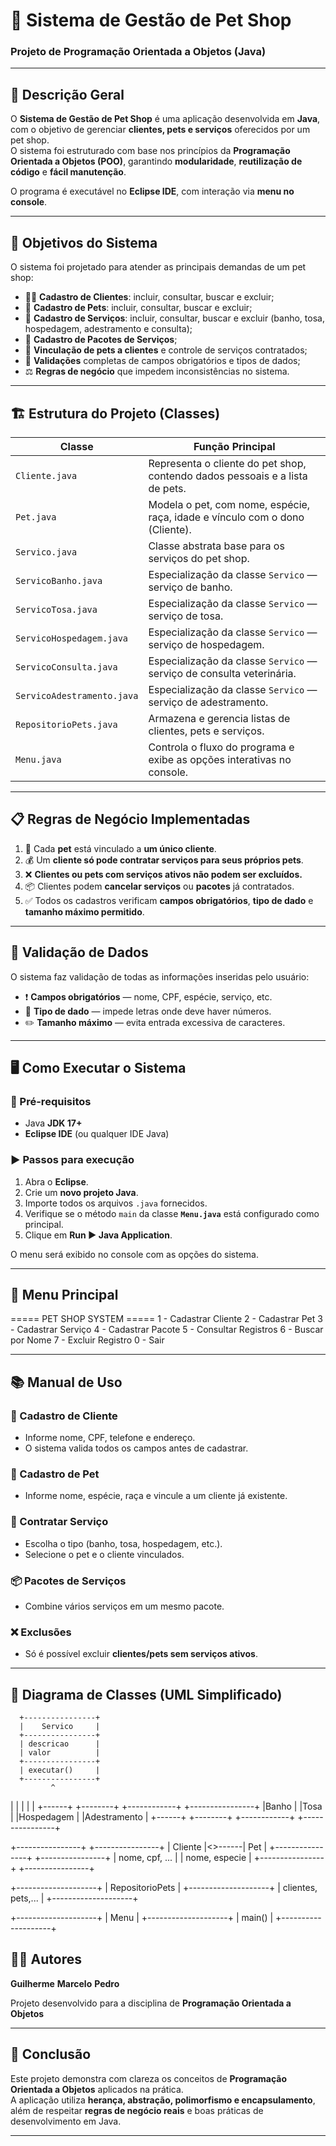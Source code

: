 # 🐾 Sistema de Gestão de Pet Shop  
### Projeto de Programação Orientada a Objetos (Java)

---

## 📘 Descrição Geral

O **Sistema de Gestão de Pet Shop** é uma aplicação desenvolvida em **Java**, com o objetivo de gerenciar **clientes, pets e serviços** oferecidos por um pet shop.  
O sistema foi estruturado com base nos princípios da **Programação Orientada a Objetos (POO)**, garantindo **modularidade**, **reutilização de código** e **fácil manutenção**.  

O programa é executável no **Eclipse IDE**, com interação via **menu no console**.

---

## 🧠 Objetivos do Sistema

O sistema foi projetado para atender as principais demandas de um pet shop:

- 🧍‍♂️ **Cadastro de Clientes**: incluir, consultar, buscar e excluir;  
- 🐶 **Cadastro de Pets**: incluir, consultar, buscar e excluir;  
- 🧼 **Cadastro de Serviços**: incluir, consultar, buscar e excluir (banho, tosa, hospedagem, adestramento e consulta);  
- 🎁 **Cadastro de Pacotes de Serviços**;  
- 🔗 **Vinculação de pets a clientes** e controle de serviços contratados;  
- 🛑 **Validações** completas de campos obrigatórios e tipos de dados;  
- ⚖️ **Regras de negócio** que impedem inconsistências no sistema.

---

## 🏗️ Estrutura do Projeto (Classes)

| Classe | Função Principal |
|--------|------------------|
| `Cliente.java` | Representa o cliente do pet shop, contendo dados pessoais e a lista de pets. |
| `Pet.java` | Modela o pet, com nome, espécie, raça, idade e vínculo com o dono (Cliente). |
| `Servico.java` | Classe abstrata base para os serviços do pet shop. |
| `ServicoBanho.java` | Especialização da classe `Servico` — serviço de banho. |
| `ServicoTosa.java` | Especialização da classe `Servico` — serviço de tosa. |
| `ServicoHospedagem.java` | Especialização da classe `Servico` — serviço de hospedagem. |
| `ServicoConsulta.java` | Especialização da classe `Servico` — serviço de consulta veterinária. |
| `ServicoAdestramento.java` | Especialização da classe `Servico` — serviço de adestramento. |
| `RepositorioPets.java` | Armazena e gerencia listas de clientes, pets e serviços. |
| `Menu.java` | Controla o fluxo do programa e exibe as opções interativas no console. |

---

## 📋 Regras de Negócio Implementadas

1. 🔗 Cada **pet** está vinculado a **um único cliente**.  
2. 💰 Um **cliente só pode contratar serviços para seus próprios pets**.  
3. ❌ **Clientes ou pets com serviços ativos não podem ser excluídos.**  
4. 📦 Clientes podem **cancelar serviços** ou **pacotes** já contratados.  
5. ✅ Todos os cadastros verificam **campos obrigatórios**, **tipo de dado** e **tamanho máximo permitido**.

---

## 🧱 Validação de Dados

O sistema faz validação de todas as informações inseridas pelo usuário:

- ❗ **Campos obrigatórios** — nome, CPF, espécie, serviço, etc.  
- 🔢 **Tipo de dado** — impede letras onde deve haver números.  
- ✏️ **Tamanho máximo** — evita entrada excessiva de caracteres.

---

## 🖥️ Como Executar o Sistema

### 🔧 Pré-requisitos
- Java **JDK 17+**
- **Eclipse IDE** (ou qualquer IDE Java)

### ▶️ Passos para execução
1. Abra o **Eclipse**.  
2. Crie um **novo projeto Java**.  
3. Importe todos os arquivos `.java` fornecidos.  
4. Verifique se o método `main` da classe **`Menu.java`** está configurado como principal.  
5. Clique em **Run ▶ Java Application**.  

O menu será exibido no console com as opções do sistema.

---

## 🧭 Menu Principal

===== PET SHOP SYSTEM =====
1 - Cadastrar Cliente
2 - Cadastrar Pet
3 - Cadastrar Serviço
4 - Cadastrar Pacote
5 - Consultar Registros
6 - Buscar por Nome
7 - Excluir Registro
0 - Sair


---

## 📚 Manual de Uso

### 🧍 Cadastro de Cliente
- Informe nome, CPF, telefone e endereço.  
- O sistema valida todos os campos antes de cadastrar.

### 🐾 Cadastro de Pet
- Informe nome, espécie, raça e vincule a um cliente já existente.  

### 🧼 Contratar Serviço
- Escolha o tipo (banho, tosa, hospedagem, etc.).  
- Selecione o pet e o cliente vinculados.  

### 📦 Pacotes de Serviços
- Combine vários serviços em um mesmo pacote.  

### ❌ Exclusões
- Só é possível excluir **clientes/pets sem serviços ativos**.  

---

## 🧩 Diagrama de Classes (UML Simplificado)

      +----------------+
      |    Servico     |
      +----------------+
      | descricao      |
      | valor          |
      +----------------+
      | executar()     |
      +----------------+
             ^

| | | | |
+------+ +--------+ +------------+ +----------------+
|Banho | |Tosa | |Hospedagem | |Adestramento |
+------+ +--------+ +------------+ +----------------+

+----------------+ +----------------+
| Cliente |<>------| Pet |
+----------------+ +----------------+
| nome, cpf, ... | | nome, especie |
+----------------+ +----------------+

+--------------------+
| RepositorioPets |
+--------------------+
| clientes, pets,... |
+--------------------+

+--------------------+
| Menu |
+--------------------+
| main() |
+--------------------+


## 👨‍💻 Autores

**Guilherme**
**Marcelo**
**Pedro**

Projeto desenvolvido para a disciplina de **Programação Orientada a Objetos**  

---

## 🏁 Conclusão

Este projeto demonstra com clareza os conceitos de **Programação Orientada a Objetos** aplicados na prática.  
A aplicação utiliza **herança, abstração, polimorfismo e encapsulamento**, além de respeitar **regras de negócio reais** e boas práticas de desenvolvimento em Java.  

---

